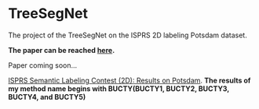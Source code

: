 # TreeSegNet
The project of the TreeSegNet on the ISPRS 2D labeling Potsdam dataset.

**The paper can be reached [here](https://arxiv.org/abs/1804.10879).**

Paper coming soon...

[ISPRS Semantic Labeling Contest (2D): Results on Potsdam](http://www2.isprs.org/commissions/comm2/wg4/potsdam-2d-semantic-labeling.html). **The results of my method name begins with BUCTY(BUCTY1, BUCTY2, BUCTY3, BUCTY4, and BUCTY5)**
